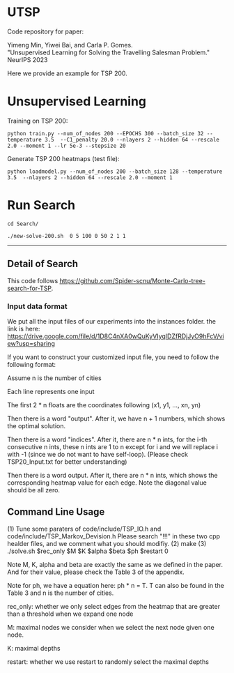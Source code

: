 # UTSP
Code repository for paper:

Yimeng Min, Yiwei Bai, and Carla P. Gomes.  
"Unsupervised Learning for Solving the Travelling Salesman Problem."  
NeurIPS 2023  



Here we provide an example for TSP 200. 

# Unsupervised Learning
Training on TSP 200:

`python train.py --num_of_nodes 200 --EPOCHS 300 --batch_size 32 --temperature 3.5  --C1_penalty 20.0 --nlayers 2 --hidden 64 --rescale 2.0 --moment 1 --lr 5e-3 --stepsize 20
`

Generate TSP 200 heatmaps (test file):

`python loadmodel.py --num_of_nodes 200 --batch_size 128 --temperature 3.5  --nlayers 2 --hidden 64 --rescale 2.0 --moment 1
`

# Run Search

`cd Search/
`

`./new-solve-200.sh  0 5 100 0 50 2 1 1 
`





---
## Detail of Search
This code follows https://github.com/Spider-scnu/Monte-Carlo-tree-search-for-TSP.
### Input data format
We put all the input files of our experiments into the instances folder. the link is here:
https://drive.google.com/file/d/1D8C4nXA0wQuKyVIyqIDZfRDjJyO9hFcV/view?usp=sharing

If you want to construct your customized input file, you need to follow the following format:

Assume n is the number of cities

Each line represents one input

The first 2 * n floats are the coordinates following (x1, y1, ..., xn, yn)

Then there is a word "output". After it, we have n + 1 numbers, which shows the optimal solution.

Then there is a word "indices". After it, there are n * n ints, for the i-th consecutive n ints, these n ints are 1 to n except for i and we will replace i with -1 (since we do not want to have self-loop). (Please check TSP20_Input.txt for better understanding)

Then there is a word output. After it, there are n * n ints, which shows the corresponding heatmap value for each edge. Note the diagonal value should be all zero.

## Command Line Usage

(1) Tune some paraters of code/include/TSP_IO.h and code/include/TSP_Markov_Devision.h
    Please search "!!!" in these two cpp healder files, and we comment what you should modifiy. 
(2) make
(3) ./solve.sh $rec_only $M $K $alpha $beta $ph $restart 0

Note M, K, alpha and beta are exactly the same as we defined in the paper. And for their value, please check the Table 3 of the appendix.

Note for ph, we have a equation here: ph * n = T. T can also be found in the Table 3 and n is the number of cities.

rec_only: whether we only select edges from the heatmap that are greater than a threshold when we expand one node

M: maximal nodes we consider when we select the next node given one node. 

K: maximal depths

restart: whether we use restart to randomly select the maximal depths

